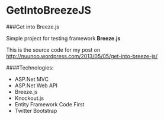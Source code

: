 GetIntoBreezeJS
===============

###Get into Breeze.js

Simple project for testing framework **Breeze.js**

This is the source code for my post on 
http://nuunoo.wordpress.com/2013/05/05/get-into-breeze-js/

####Technologies:
* ASP.Net MVC
* ASP.Net Web API
* Breeze.js
* Knockout.js
* Entity Framework Code First
* Twitter Bootstrap
